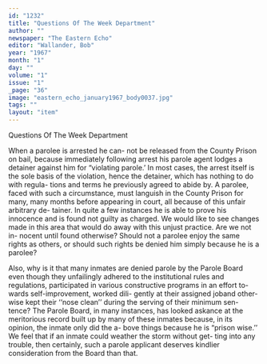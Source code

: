 ```yaml
---
id: "1232"
title: "Questions Of The Week Department"
author: ""
newspaper: "The Eastern Echo"
editor: "Wallander, Bob"
year: "1967"
month: "1"
day: ""
volume: "1"
issue: "1"
_page: "36"
image: "eastern_echo_january1967_body0037.jpg"
tags: ""
layout: "item"
---
```

Questions Of The Week Department

When a parolee is arrested he can-
not be released from the County
Prison on bail, because immediately
following arrest his parole agent
lodges a detainer against him for
“violating parole.’ In most cases,
the arrest itself is the sole basis of
the violation, hence the detainer,
which has nothing to do with regula-
tions and terms he previously agreed
to abide by. A parolee, faced with
such a circumstance, must languish
in the County Prison for many, many
months before appearing in court, all
because of this unfair arbitrary de-
tainer. In quite a few instances he is
able to prove his innocence and is
found not guilty as charged. We
would like to see changes made in
this area that would do away with
this unjust practice. Are we not in-
nocent until found otherwise? Should
not a parolee enjoy the same rights
as others, or should such rights be
denied him simply because he is a
parolee?

Also, why is it that many inmates
are denied parole by the Parole
Board even though they unfailingly
adhered to the institutional rules and
regulations, participated in various
constructive programs in an effort to-
wards self-improvement, worked dili-
gently at their assigned joband other-
wise kept their ‘‘nose clean’’ during
the serving of their minimum sen-
tence? The Parole Board, in many
instances, has looked askance at the
meritorious record built up by many
of these inmates because, in its
opinion, the inmate only did the a-
bove things because he is “prison
wise.’’ We feel that if an inmate
could weather the storm without get-
ting into any trouble, then certainly,
such a parole applicant deserves
kindlier consideration from the Board
than that.
